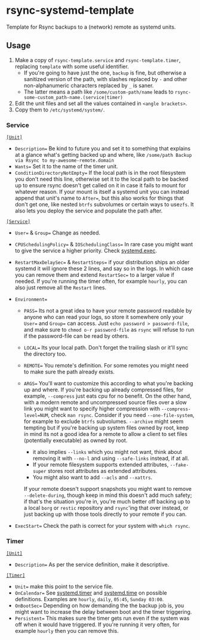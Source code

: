 # rsync-systemd-template
 Template for Rsync backups to a (network) remote as systemd units.

## Usage

1. Make a copy of `rsync-template.service` and `rsync-template.timer`, replacing `template` with some useful identifier.
   * If you're going to have just the one, `backup` is fine, but otherwise a sanitized version of the path, with slashes replaced by `-` and other non-alphanumeric characters replaced by `_` is saner.
   * The latter means a path like `/some/custom-path/name` leads to `rsync-some-custom_path-name.(service|timer)`
2. Edit the unit files and set all the values contained in `<angle brackets>`.
3. Copy them to `/etc/systemd/system/`.

### Service

[`[Unit]`](https://www.freedesktop.org/software/systemd/man/latest/systemd.unit.html)

* `Description=` Be kind to future you and set it to something that explains at a glance what's getting backed up and where, like `/some/path Backup via Rsync to my-awesome-remote.domain`
* `Wants=` Set it to the name of the timer unit.
* `ConditionDirectoryNotEmpty=` If the local path is in the root filesystem you don't need this line, otherwise set it to the local path to be backed up to ensure rsync doesn't get called on it in case it fails to mount for whatever reason.
  If your mount is itself a systemd unit you can instead append that unit's name to `After=`, but this also works for things that don't get one, like nested `btrfs` subvolumes or certain ways to use`zfs`.
  It also lets you deploy the service and populate the path after.

[`[Service]`](https://www.freedesktop.org/software/systemd/man/latest/systemd.service.html)

* `User=` & `Group=` Change as needed.
* `CPUSchedulingPolicy=` & `IOSchedulingClass=` In rare case you might want to give the service a higher priority. Check [systemd.exec](https://www.freedesktop.org/software/systemd/man/latest/systemd.exec.html).

* `RestartMaxDelaySec=` & `RestartSteps=` if your distribution ships an older systemd it will ignore these 2 lines, and say so in the logs. In which case you can remove them and extend `RestartSec=` to a larger value if needed.
  If you're running the timer often, for example `hourly`, you can also just remove all the `Restart` lines.

* `Environment=`

  * `PASS=` Its not a great idea to have your remote password readable by anyone who can read your logs, so store it somewhere only your `User=` and `Group=` can access. Just `echo password > password-file`, and make sure to `chmod o-r password-file` as `rsync` will refuse to run if the password-file can be read by others.

  * `LOCAL=` Its your local path. Don't forget the trailing slash or it'll sync the directory too.

  * `REMOTE=` You remote's definition. For some remotes you might need to make sure the path already exists.

  * `ARGS=` You'll want to customize this according to what you're backing up and where.
    If you're backing up already compressed files, for example, `--compress` just eats cpu for no benefit.
    On the other hand, with a modern remote and uncompressed source files over a slow link you might want to specify higher compression with `--compress-level=NUM`, check `man rsync`.
    Consider if you need `--one-file-system`, for example to exclude `btrfs` subvolumes.
    `--archive` might seem tempting but if you're backing up system files owned by root, keep in mind its not a good idea for a remote to allow a client to set files (potentially executable) as owned by root.

    * it also implies `--links` which you might not want, think about removing it with `--no-l` and using `--safe-links` instead, if at all.
    * If your remote filesystem supports extended attributes, `--fake-super` stores root attributes as extended attributes.
    * You might also want to add `--acls` and `--xattrs`.

    If your remote doesn't support snapshots you might want to remove `--delete-during`, though keep in mind this doesn't add much safety; if that's the situation you're in, you're much better off backing up to a local `borg` or `restic` repository and `rsync`'ing that over instead, or just backing up with those tools directly to your remote if you can.

* `ExecStart=` Check the path is correct for your system with `which rsync`.

### Timer

[`[Unit]`](https://www.freedesktop.org/software/systemd/man/latest/systemd.unit.html)

* `Description=` As per the service definition, make it descriptive.

[`[Timer]`](https://www.freedesktop.org/software/systemd/man/latest/systemd.timer.html) 

* `Unit=` make this point to the service file.
* `OnCalendar=` See [systemd.timer](https://www.freedesktop.org/software/systemd/man/latest/systemd.timer.html) and [systemd.time](https://www.freedesktop.org/software/systemd/man/latest/systemd.time.html) on possible definitions. Examples are `hourly`, `daily`, `05:45`, `Sunday 03:00`.
* `OnBootSec=` Depending on how demanding the the backup job is, you might want to increase the delay between boot and the timer triggering.
* `Persistent=` This makes sure the timer gets run even if the system was off when it would have triggered. If you're running it very often, for example `hourly` then you can remove this.
